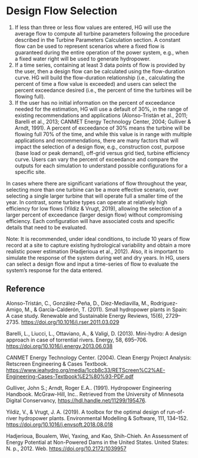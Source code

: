 # Design Flow Selection

1.	If less than three or less flow values are entered, HG will use the average flow to compute all turbine parameters following the procedure described in the Turbine Parameters Calculation section. A constant flow can be used to represent scenarios where a fixed flow is guaranteed during the entire operation of the power system, e.g., when a fixed water right will be used to generate hydropower. 
2.	If a time series, containing at least 3 data points of flow is provided by the user, then a design flow can be calculated using the flow-duration curve. HG will build the flow-duration relationship (i.e., calculating the percent of time a flow value is exceeded) and users can select the percent exceedance desired (i.e., the percent of time the turbines will be flowing full). 
3.	If the user has no initial information on the percent of exceedance needed for the estimation, HG will use a default of 30%, in the range of existing recommendations and applications (Alonso-Tristán et al., 2011; Barelli et al., 2013; CANMET Energy Technology Center, 2004; Gulliver & Arndt, 1991). A percent of exceedance of 30% means the turbine will be flowing full 70% of the time, and while this value is in range with multiple applications and recommendations, there are many factors that will impact the selection of a design flow, e.g., construction cost, purpose (base load or peak demand), off-grid versus grid tied, turbine efficiency curve. Users can vary the percent of exceedance and compare the outputs for each simulation to understand possible configurations for a specific site.

In cases where there are significant variations of flow throughout the year, selecting more than one turbine can be a more effective scenario, over selecting a single larger turbine that will operate full a smaller time of the year. In contrast, some turbine types can operate at relatively high efficiency for low flows (Yildiz & Vrugt, 2019), allowing the selection of a larger percent of exceedance (larger design flow) without compromising efficiency. Each configuration will have associated costs and specific details that need to be evaluated.

Note: It is recommended, under ideal conditions, to include 10 years of flow record at a site to capture existing hydrological variability and obtain a more realistic power estimation (Hadjerioua et al., 2012). Also, it is important to simulate the response of the system during wet and dry years. In HG, users can select a design flow and input a time-series of flow to evaluate the system’s response for the data entered.

## Reference 
Alonso-Tristán, C., González-Peña, D., Díez-Mediavilla, M., Rodríguez-Amigo, M., & García-Calderón, T. (2011). Small hydropower plants in Spain: A case study. Renewable and Sustainable Energy Reviews, 15(6), 2729–2735. https://doi.org/10.1016/j.rser.2011.03.029 

Barelli, L., Liucci, L., Ottaviano, A., & Valigi, D. (2013). Mini-hydro: A design approach in case of torrential rivers. Energy, 58, 695–706. https://doi.org/10.1016/j.energy.2013.06.038 

CANMET Energy Technology Center. (2004). Clean Energy Project Analysis: Retscreen Engineering & Cases Textbook. https://www.ieahydro.org/media/1ccb8c33/RETScreen%C2%AE-Engineering-Cases-Textbook%E2%80%93-PDF.pdf 

Gulliver, John S.; Arndt, Roger E.A.. (1991). Hydropower Engineering Handbook. McGraw-Hill, Inc.. Retrieved from the University of Minnesota Digital Conservancy, https://hdl.handle.net/11299/195476. 

Yildiz, V., & Vrugt, J. A. (2019). A toolbox for the optimal design of run-of-river hydropower plants. Environmental Modelling & Software, 111, 134–152. https://doi.org/10.1016/j.envsoft.2018.08.018 

Hadjerioua, Boualem, Wei, Yaxing, and Kao, Shih-Chieh. An Assessment of Energy Potential at Non-Powered Dams in the United States. United States: N. p., 2012. Web. https://doi.org/10.2172/1039957 

